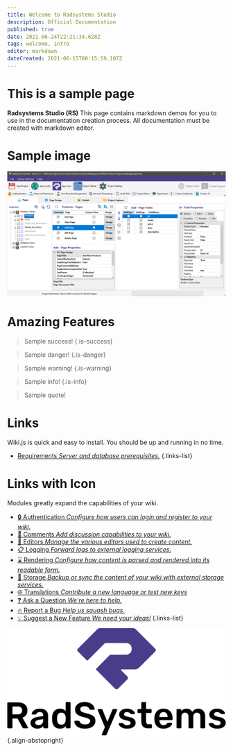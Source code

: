 ```yaml
---
title: Welcome to Radsystems Studio
description: Official Documentation
published: true
date: 2021-06-24T22:21:34.628Z
tags: welcome, intro
editor: markdown
dateCreated: 2021-06-15T00:15:59.107Z
---
```


# This is a sample page

**Radsystems Studio (RS)** This page contains markdown demos for you to use in the documentation creation process. All documentation must be created with markdown editor.

# Sample image
![sample-pages-overview.png](/sample-pages-overview.png)

# Amazing Features
> Sample success!
{.is-success} 

> Sample danger!
{.is-danger}

> Sample warning!
{.is-warning}

> Sample info!
{.is-info}

> Sample quote!

# Links

Wiki.js is quick and easy to install. You should be up and running in no time.
- [Requirements *Server and database prerequisites.*](/install/requirements)
{.links-list}

# Links with Icon
Modules greatly expand the capabilities of your wiki.
- [:lock: Authentication *Configure how users can login and register to your wiki.*](/auth)
- [:speech_balloon: Comments *Add discussion capabilities to your wiki.*](/comments)
- [:pencil: Editors *Manage the various editors used to create content.*](/editors)
- [:clipboard: Logging *Forward logs to external logging services.*](/logging)
- [:hourglass: Rendering *Configure how content is parsed and rendered into its readable form.*](/rendering)
- [:floppy_disk: Storage *Backup or sync the content of your wiki with external storage services.*](/storage)
- [:globe_with_meridians: Translations *Contribute a new language or test new keys*](/translations)
- [:question: Ask a Question *We're here to help.*](https://forum.radsystems.io/c/questions/8)
- [:fire: Report a Bug *Help us squash bugs.*](https://forum.radsystems.io/c/bugs/6)
- [:bulb: Suggest a New Feature *We need your ideas!*](https://forum.radsystems.io/c/suggestions/5)
{.links-list}

![Radsystems Studio](/logo/logo_secondary_colored.png){.align-abstopright}